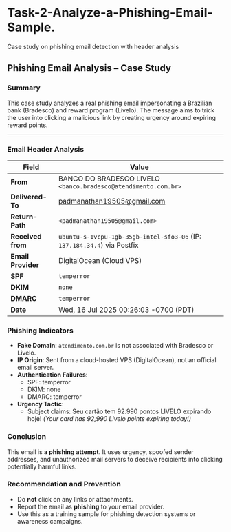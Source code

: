 # Task-2-Analyze-a-Phishing-Email-Sample.
Case study on phishing email detection with header analysis
##  Phishing Email Analysis – Case Study

###  Summary
This case study analyzes a real phishing email impersonating a Brazilian bank (Bradesco) and reward program (Livelo). The message aims to trick the user into clicking a malicious link by creating urgency around expiring reward points.

---

###  Email Header Analysis

| Field | Value |
|-------|-------|
| **From** | BANCO DO BRADESCO LIVELO `<banco.bradesco@atendimento.com.br>` |
| **Delivered-To** | padmanathan19505@gmail.com |
| **Return-Path** | `<padmanathan19505@gmail.com>` |
| **Received from** | `ubuntu-s-1vcpu-1gb-35gb-intel-sfo3-06` (IP: `137.184.34.4`) via Postfix |
| **Email Provider** | DigitalOcean (Cloud VPS) |
| **SPF** | `temperror` |
| **DKIM** | `none` |
| **DMARC** | `temperror` |
| **Date** | Wed, 16 Jul 2025 00:26:03 -0700 (PDT) |

###  Phishing Indicators

- **Fake Domain**: `atendimento.com.br` is not associated with Bradesco or Livelo.
- **IP Origin**: Sent from a cloud-hosted VPS (DigitalOcean), not an official email server.
- **Authentication Failures**:
  - SPF: temperror
  - DKIM: none
  - DMARC: temperror
- **Urgency Tactic**:
  - Subject claims: Seu cartão tem 92.990 pontos LIVELO expirando hoje!
    *(Your card has 92,990 Livelo points expiring today!)*

### Conclusion

This email is **a phishing attempt**. It uses urgency, spoofed sender addresses, and unauthorized mail servers to deceive recipients into clicking potentially harmful links.

###  Recommendation and Prevention

- Do **not** click on any links or attachments.
- Report the email as **phishing** to your email provider.
- Use this as a training sample for phishing detection systems or awareness campaigns.


